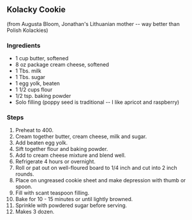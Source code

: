 ## Kolacky Cookie
(from Augusta Bloom, Jonathan's Lithuanian mother -- way better than Polish Kolackies)

### Ingredients
* 1 cup butter, softened
* 8 oz package cream cheese, softened
* 1 Tbs. milk
* 1 Tbs. sugar
* 1 egg yolk, beaten
* 1 1/2 cups flour
* 1/2 tsp. baking powder
* Solo filling (poppy seed is traditional -- I like apricot and raspberry)

### Steps
1. Preheat to 400.  
1. Cream together butter, cream cheese, milk and sugar.  
1. Add beaten egg yolk.  
1. Sift together flour and baking powder.  
1. Add to cream cheese mixture and blend well.  
1. Refrigerate 4 hours or overnight.  
1. Roll or pat out on well-floured board to 1/4 inch and cut into 2 inch rounds.  
1. Place on ungreased cookie sheet and make depression with thumb or spoon.  
1. Fill with scant teaspoon filling.  
1. Bake for 10 - 15 minutes or until lightly browned.  
1. Sprinkle with powdered sugar before serving.  
1. Makes 3 dozen.